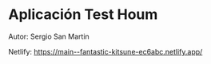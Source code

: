 # Aplicación Test Houm

Autor: Sergio San Martin

Netlify: https://main--fantastic-kitsune-ec6abc.netlify.app/
